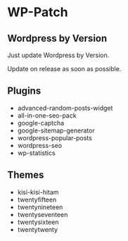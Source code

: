 # WP-Patch

Wordpress by Version
--------------------

Just update Wordpress by Version.

Update on release as soon as possible.

## Plugins

* advanced-random-posts-widget
* all-in-one-seo-pack
* google-captcha
* google-sitemap-generator
* wordpress-popular-posts
* wordpress-seo
* wp-statistics

## Themes

* kisi-kisi-hitam
* twentyfifteen
* twentynineteen
* twentyseventeen
* twentysixteen
* twentytwenty

